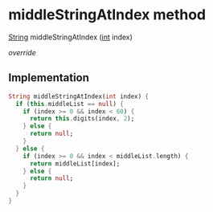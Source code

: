 


# middleStringAtIndex method








[String](https://api.flutter.dev/flutter/dart-core/String-class.html) middleStringAtIndex
([int](https://api.flutter.dev/flutter/dart-core/int-class.html) index)

_override_






## Implementation

```dart
String middleStringAtIndex(int index) {
  if (this.middleList == null) {
    if (index >= 0 && index < 60) {
      return this.digits(index, 2);
    } else {
      return null;
    }
  } else {
    if (index >= 0 && index < middleList.length) {
      return middleList[index];
    } else {
      return null;
    }
  }
}
```







